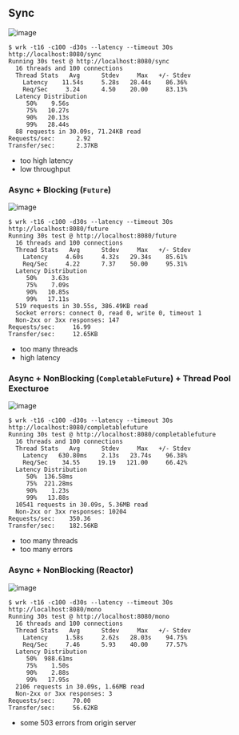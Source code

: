 ## Sync

![image](https://user-images.githubusercontent.com/106908/55135657-aa2ff480-516f-11e9-9614-3fb248ee4476.png)


```
$ wrk -t16 -c100 -d30s --latency --timeout 30s http://localhost:8080/sync 
Running 30s test @ http://localhost:8080/sync
  16 threads and 100 connections
  Thread Stats   Avg      Stdev     Max   +/- Stdev
    Latency    11.54s     5.28s   28.44s    86.36%
    Req/Sec     3.24      4.50    20.00     83.13%
  Latency Distribution
     50%    9.56s 
     75%   10.27s 
     90%   20.13s 
     99%   28.44s 
  88 requests in 30.09s, 71.24KB read
Requests/sec:      2.92
Transfer/sec:      2.37KB
```

* too high latency
* low throughput

### Async + Blocking (`Future`)

![image](https://user-images.githubusercontent.com/106908/55135762-ecf1cc80-516f-11e9-9a9b-c7f8982a2cd6.png)

```
$ wrk -t16 -c100 -d30s --latency --timeout 30s http://localhost:8080/future  
Running 30s test @ http://localhost:8080/future
  16 threads and 100 connections
  Thread Stats   Avg      Stdev     Max   +/- Stdev
    Latency     4.60s     4.32s   29.34s    85.61%
    Req/Sec     4.22      7.37    50.00     95.31%
  Latency Distribution
     50%    3.63s 
     75%    7.09s 
     90%   10.85s 
     99%   17.11s 
  519 requests in 30.55s, 386.49KB read
  Socket errors: connect 0, read 0, write 0, timeout 1
  Non-2xx or 3xx responses: 147
Requests/sec:     16.99
Transfer/sec:     12.65KB
```

* too many threads
* high latency

### Async + NonBlocking (`CompletableFuture`) + Thread Pool Execturoe

![image](https://user-images.githubusercontent.com/106908/55135915-4bb74600-5170-11e9-98cc-f7dce9914594.png)

```
$ wrk -t16 -c100 -d30s --latency --timeout 30s http://localhost:8080/completablefuture
Running 30s test @ http://localhost:8080/completablefuture
  16 threads and 100 connections
  Thread Stats   Avg      Stdev     Max   +/- Stdev
    Latency   630.80ms    2.13s   23.74s    96.38%
    Req/Sec    34.55     19.19   121.00     66.42%
  Latency Distribution
     50%  136.58ms
     75%  221.28ms
     90%    1.23s 
     99%   13.88s 
  10541 requests in 30.09s, 5.36MB read
  Non-2xx or 3xx responses: 10204
Requests/sec:    350.36
Transfer/sec:    182.56KB
```

* too many threads
* too many errors

### Async + NonBlocking (Reactor)

![image](https://user-images.githubusercontent.com/106908/55141561-ff730280-517d-11e9-9fcf-edba6c35dfcc.png)

```
$ wrk -t16 -c100 -d30s --latency --timeout 30s http://localhost:8080/mono
Running 30s test @ http://localhost:8080/mono
  16 threads and 100 connections
  Thread Stats   Avg      Stdev     Max   +/- Stdev
    Latency     1.58s     2.62s   28.03s    94.75%
    Req/Sec     7.46      5.93    40.00     77.57%
  Latency Distribution
     50%  988.61ms
     75%    1.50s 
     90%    2.88s 
     99%   17.95s 
  2106 requests in 30.09s, 1.66MB read
  Non-2xx or 3xx responses: 3
Requests/sec:     70.00
Transfer/sec:     56.62KB
```

* some 503 errors from origin server
